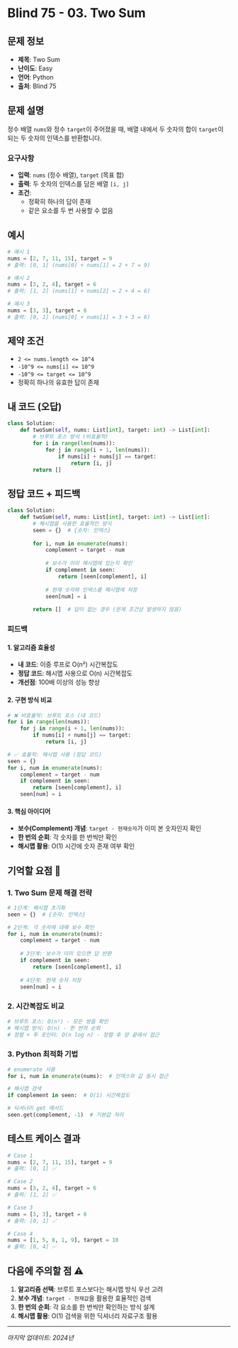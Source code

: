 # Blind 75 - 03. Two Sum

## 문제 정보
- **제목**: Two Sum
- **난이도**: Easy
- **언어**: Python
- **출처**: Blind 75

## 문제 설명
정수 배열 `nums`와 정수 `target`이 주어졌을 때, 배열 내에서 두 숫자의 합이 `target`이 되는 두 숫자의 인덱스를 반환합니다.

### 요구사항
- **입력**: `nums` (정수 배열), `target` (목표 합)
- **출력**: 두 숫자의 인덱스를 담은 배열 `[i, j]`
- **조건**: 
  - 정확히 하나의 답이 존재
  - 같은 요소를 두 번 사용할 수 없음

## 예시
```python
# 예시 1
nums = [2, 7, 11, 15], target = 9
# 출력: [0, 1] (nums[0] + nums[1] = 2 + 7 = 9)

# 예시 2
nums = [3, 2, 4], target = 6
# 출력: [1, 2] (nums[1] + nums[2] = 2 + 4 = 6)

# 예시 3
nums = [3, 3], target = 6
# 출력: [0, 1] (nums[0] + nums[1] = 3 + 3 = 6)
```

## 제약 조건
- `2 <= nums.length <= 10^4`
- `-10^9 <= nums[i] <= 10^9`
- `-10^9 <= target <= 10^9`
- 정확히 하나의 유효한 답이 존재

## 내 코드 (오답)
```python
class Solution:
    def twoSum(self, nums: List[int], target: int) -> List[int]:
        # 브루트 포스 방식 (비효율적)
        for i in range(len(nums)):
            for j in range(i + 1, len(nums)):
                if nums[i] + nums[j] == target:
                    return [i, j]
        return []
```

## 정답 코드 + 피드백
```python
class Solution:
    def twoSum(self, nums: List[int], target: int) -> List[int]:
        # 해시맵을 사용한 효율적인 방식
        seen = {}  # {숫자: 인덱스}
        
        for i, num in enumerate(nums):
            complement = target - num
            
            # 보수가 이미 해시맵에 있는지 확인
            if complement in seen:
                return [seen[complement], i]
            
            # 현재 숫자와 인덱스를 해시맵에 저장
            seen[num] = i
        
        return []  # 답이 없는 경우 (문제 조건상 발생하지 않음)
```

### 피드백

#### 1. **알고리즘 효율성**
- **내 코드**: 이중 루프로 O(n²) 시간복잡도
- **정답 코드**: 해시맵 사용으로 O(n) 시간복잡도
- **개선점**: 100배 이상의 성능 향상

#### 2. **구현 방식 비교**
```python
# ❌ 비효율적: 브루트 포스 (내 코드)
for i in range(len(nums)):
    for j in range(i + 1, len(nums)):
        if nums[i] + nums[j] == target:
            return [i, j]

# ✅ 효율적: 해시맵 사용 (정답 코드)
seen = {}
for i, num in enumerate(nums):
    complement = target - num
    if complement in seen:
        return [seen[complement], i]
    seen[num] = i
```

#### 3. **핵심 아이디어**
- **보수(Complement) 개념**: `target - 현재숫자`가 이미 본 숫자인지 확인
- **한 번의 순회**: 각 숫자를 한 번씩만 확인
- **해시맵 활용**: O(1) 시간에 숫자 존재 여부 확인

## 기억할 요점 🔑

### 1. Two Sum 문제 해결 전략
```python
# 1단계: 해시맵 초기화
seen = {}  # {숫자: 인덱스}

# 2단계: 각 숫자에 대해 보수 확인
for i, num in enumerate(nums):
    complement = target - num
    
    # 3단계: 보수가 이미 있으면 답 반환
    if complement in seen:
        return [seen[complement], i]
    
    # 4단계: 현재 숫자 저장
    seen[num] = i
```

### 2. 시간복잡도 비교
```python
# 브루트 포스: O(n²) - 모든 쌍을 확인
# 해시맵 방식: O(n) - 한 번의 순회
# 정렬 + 투 포인터: O(n log n) - 정렬 후 양 끝에서 접근
```

### 3. Python 최적화 기법
```python
# enumerate 사용
for i, num in enumerate(nums):  # 인덱스와 값 동시 접근

# 해시맵 검색
if complement in seen:  # O(1) 시간복잡도

# 딕셔너리 get 메서드
seen.get(complement, -1)  # 기본값 처리
```

## 테스트 케이스 결과
```python
# Case 1
nums = [2, 7, 11, 15], target = 9
# 출력: [0, 1] ✅

# Case 2
nums = [3, 2, 4], target = 6
# 출력: [1, 2] ✅

# Case 3
nums = [3, 3], target = 6
# 출력: [0, 1] ✅

# Case 4
nums = [1, 5, 8, 1, 9], target = 10
# 출력: [0, 4] ✅
```

## 다음에 주의할 점 ⚠️
1. **알고리즘 선택**: 브루트 포스보다는 해시맵 방식 우선 고려
2. **보수 개념**: `target - 현재값`을 활용한 효율적인 검색
3. **한 번의 순회**: 각 요소를 한 번씩만 확인하는 방식 설계
4. **해시맵 활용**: O(1) 검색을 위한 딕셔너리 자료구조 활용

---
*마지막 업데이트: 2024년*
